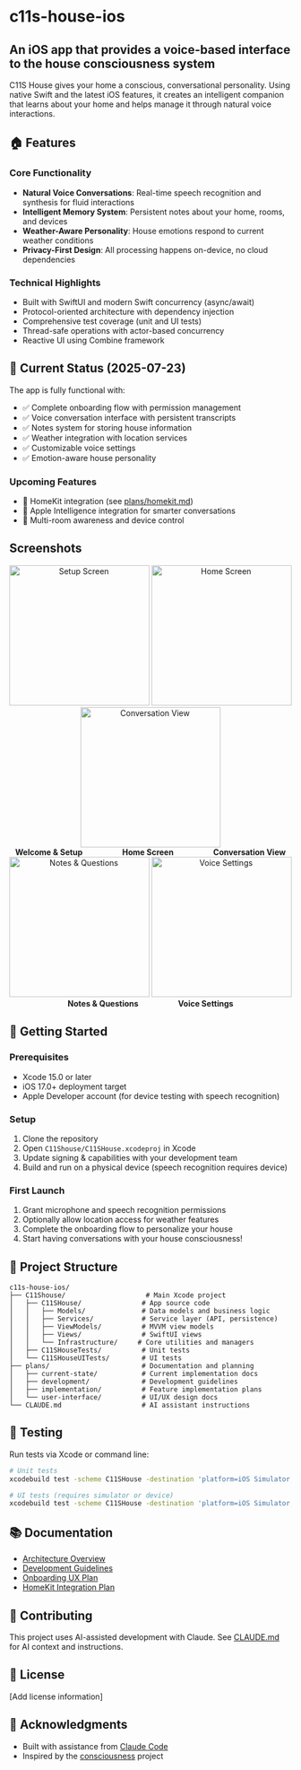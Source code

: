 # c11s-house-ios

## An iOS app that provides a voice-based interface to the house consciousness system

C11S House gives your home a conscious, conversational personality. Using native Swift and the latest iOS features, it creates an intelligent companion that learns about your home and helps manage it through natural voice interactions.

## 🏠 Features

### Core Functionality
- **Natural Voice Conversations**: Real-time speech recognition and synthesis for fluid interactions
- **Intelligent Memory System**: Persistent notes about your home, rooms, and devices
- **Weather-Aware Personality**: House emotions respond to current weather conditions
- **Privacy-First Design**: All processing happens on-device, no cloud dependencies

### Technical Highlights
- Built with SwiftUI and modern Swift concurrency (async/await)
- Protocol-oriented architecture with dependency injection
- Comprehensive test coverage (unit and UI tests)
- Thread-safe operations with actor-based concurrency
- Reactive UI using Combine framework

## 📱 Current Status (2025-07-23)

The app is fully functional with:
- ✅ Complete onboarding flow with permission management
- ✅ Voice conversation interface with persistent transcripts
- ✅ Notes system for storing house information
- ✅ Weather integration with location services
- ✅ Customizable voice settings
- ✅ Emotion-aware house personality

### Upcoming Features
- 🔄 HomeKit integration (see [plans/homekit.md](plans/homekit.md))
- 🔄 Apple Intelligence integration for smarter conversations
- 🔄 Multi-room awareness and device control

## Screenshots

<div align="center">
  <img src="misc/SetupView.PNG" alt="Setup Screen" width="250" />
  <img src="misc/ContentViewHappy.PNG" alt="Home Screen" width="250" />
  <img src="misc/ConversationView.PNG" alt="Conversation View" width="250" />
</div>

<div align="center">
  <b>Welcome & Setup</b> &nbsp;&nbsp;&nbsp;&nbsp;&nbsp;&nbsp;&nbsp;&nbsp;&nbsp;&nbsp;&nbsp;&nbsp;&nbsp;&nbsp;&nbsp;&nbsp;
  <b>Home Screen</b> &nbsp;&nbsp;&nbsp;&nbsp;&nbsp;&nbsp;&nbsp;&nbsp;&nbsp;&nbsp;&nbsp;&nbsp;&nbsp;&nbsp;&nbsp;&nbsp;
  <b>Conversation View</b>
</div>

<div align="center">
  <img src="misc/NotesView.PNG" alt="Notes & Questions" width="250" />
  <img src="misc/VoiceSettings.PNG" alt="Voice Settings" width="250" />
</div>

<div align="center">
  <b>Notes & Questions</b> &nbsp;&nbsp;&nbsp;&nbsp;&nbsp;&nbsp;&nbsp;&nbsp;&nbsp;&nbsp;&nbsp;&nbsp;&nbsp;&nbsp;&nbsp;&nbsp;
  <b>Voice Settings</b>
</div>

## 🚀 Getting Started

### Prerequisites
- Xcode 15.0 or later
- iOS 17.0+ deployment target
- Apple Developer account (for device testing with speech recognition)

### Setup
1. Clone the repository
2. Open `C11Shouse/C11SHouse.xcodeproj` in Xcode
3. Update signing & capabilities with your development team
4. Build and run on a physical device (speech recognition requires device)

### First Launch
1. Grant microphone and speech recognition permissions
2. Optionally allow location access for weather features
3. Complete the onboarding flow to personalize your house
4. Start having conversations with your house consciousness!

## 📁 Project Structure

```
c11s-house-ios/
├── C11Shouse/                    # Main Xcode project
│   ├── C11SHouse/               # App source code
│   │   ├── Models/              # Data models and business logic
│   │   ├── Services/            # Service layer (API, persistence)
│   │   ├── ViewModels/          # MVVM view models
│   │   ├── Views/               # SwiftUI views
│   │   └── Infrastructure/     # Core utilities and managers
│   ├── C11SHouseTests/          # Unit tests
│   └── C11SHouseUITests/        # UI tests
├── plans/                       # Documentation and planning
│   ├── current-state/           # Current implementation docs
│   ├── development/             # Development guidelines
│   ├── implementation/          # Feature implementation plans
│   └── user-interface/          # UI/UX design docs
└── CLAUDE.md                    # AI assistant instructions
```

## 🧪 Testing

Run tests via Xcode or command line:
```bash
# Unit tests
xcodebuild test -scheme C11SHouse -destination 'platform=iOS Simulator,name=iPhone 15'

# UI tests (requires simulator or device)
xcodebuild test -scheme C11SHouse -destination 'platform=iOS Simulator,name=iPhone 15' -only-testing:C11SHouseUITests
```

## 📚 Documentation

- [Architecture Overview](plans/current-state/architecture.md)
- [Development Guidelines](plans/development/guidelines.md)
- [Onboarding UX Plan](plans/user-interface/OnboardingUXPlan.md)
- [HomeKit Integration Plan](plans/homekit.md)

## 🤝 Contributing

This project uses AI-assisted development with Claude. See [CLAUDE.md](CLAUDE.md) for AI context and instructions.

## 📄 License

[Add license information]

## 🙏 Acknowledgments

- Built with assistance from [Claude Code](https://claude.ai/code)
- Inspired by the [consciousness](https://github.com/adrianco/consciousness) project


